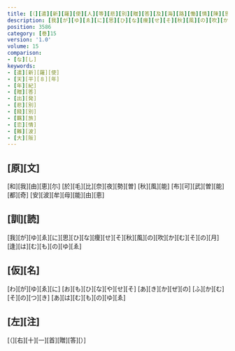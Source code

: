 ```yaml
---
title: [（][遣][新][羅][使][人][等][悲][別][贈][答][及][海][路][慟][情][陳][思][并][當][所][誦][之][古][歌][）]
description: [我][が][ゆ][ゑ][に][思][ひ][な][痩][せ][そ][秋][風][の][吹][か][む][そ][の][月][逢][は][む][も][の][ゆ][ゑ]
position: 3586
category: [巻]15
version: '1.0'
volume: 15
comparison:
- [な][し]
keywords:
- [遣][新][羅][使]
- [天][平][８][年]
- [年][紀]
- [贈][答]
- [出][発]
- [悲][別]
- [餞][別]
- [羈][旅]
- [恋][情]
- [難][波]
- [大][阪]
---
```


## [原][文]

[和][我][由][恵][尓] [於][毛][比][奈][夜][勢][曽] [秋][風][能] [布][可][武][曽][能][都][奇] [安][波][牟][母][能][由][恵]

## [訓][読]

[我][が][ゆ][ゑ][に][思][ひ][な][痩][せ][そ][秋][風][の][吹][か][む][そ][の][月][逢][は][む][も][の][ゆ][ゑ]

## [仮][名]

[わ][が][ゆ][ゑ][に] [お][も][ひ][な][や][せ][そ] [あ][き][か][ぜ][の] [ふ][か][む][そ][の][つ][き] [あ][は][む][も][の][ゆ][ゑ]

## [左][注]

[（][右][十][一][首][贈][答][）]
